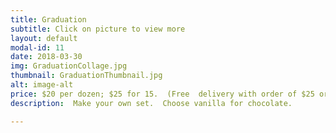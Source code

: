 ```yaml
---
title: Graduation
subtitle: Click on picture to view more
layout: default
modal-id: 11
date: 2018-03-30
img: GraduationCollage.jpg
thumbnail: GraduationThumbnail.jpg
alt: image-alt
price: $20 per dozen; $25 for 15.  (Free  delivery with order of $25 or more)
description:  Make your own set.  Choose vanilla for chocolate.

---
```

